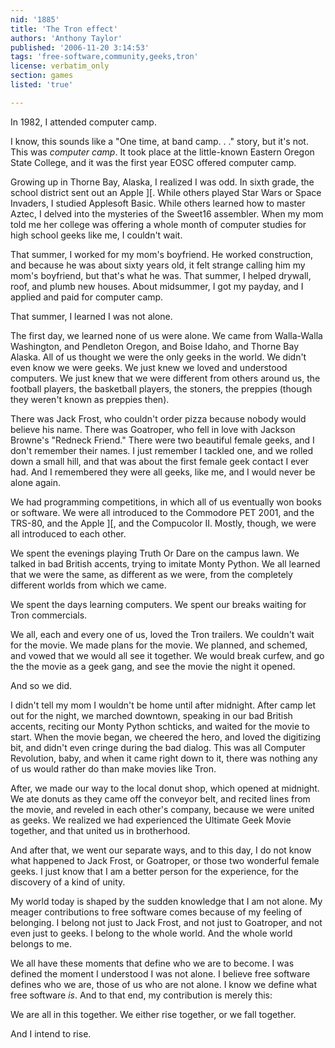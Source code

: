 ```yaml
---
nid: '1885'
title: 'The Tron effect'
authors: 'Anthony Taylor'
published: '2006-11-20 3:14:53'
tags: 'free-software,community,geeks,tron'
license: verbatim_only
section: games
listed: 'true'

---
```

In 1982, I attended computer camp.

I know, this sounds like a "One time, at band camp. . ." story, but it's not. This was _computer camp_. It took place at the little-known Eastern Oregon State College, and it was the first year EOSC offered computer camp.

Growing up in Thorne Bay, Alaska, I realized I was odd. In sixth grade, the school district sent out an Apple ][. While others played Star Wars or Space Invaders, I studied Applesoft Basic. While others learned how to master Aztec, I delved into the mysteries of the Sweet16 assembler. When my mom told me her college was offering a whole month of computer studies for high school geeks like me, I couldn't wait.


<!--break-->


That summer, I worked for my mom's boyfriend. He worked construction, and because he was about sixty years old, it felt strange calling him my mom's boyfriend, but that's what he was. That summer, I helped drywall, roof, and plumb new houses. About midsummer, I got my payday, and I applied and paid for computer camp.

That summer, I learned I was not alone.

The first day, we learned none of us were alone. We came from Walla-Walla Washington, and Pendleton Oregon, and Boise Idaho, and Thorne Bay Alaska. All of us thought we were the only geeks in the world. We didn't even know we were geeks. We just knew we loved and understood computers. We just knew that we were different from others around us, the football players, the basketball players, the stoners, the preppies (though they weren't known as preppies then).

There was Jack Frost, who couldn't order pizza because nobody would believe his name. There was Goatroper, who fell in love with Jackson Browne's "Redneck Friend." There were two beautiful female geeks, and I don't remember their names. I just remember I tackled one, and we rolled down a small hill, and that was about the first female geek contact I ever had. And I remembered they were all geeks, like me, and I would never be alone again.

We had programming competitions, in which all of us eventually won books or software. We were all introduced to the Commodore PET 2001, and the TRS-80, and the Apple ][, and the Compucolor II. Mostly, though, we were all introduced to each other.

We spent the evenings playing Truth Or Dare on the campus lawn. We talked in bad British accents, trying to imitate Monty Python. We all learned that we were the same, as different as we were, from the completely different worlds from which we came.

We spent the days learning computers. We spent our breaks waiting for Tron commercials.

We all, each and every one of us, loved the Tron trailers. We couldn't wait for the movie. We made plans for the movie. We planned, and schemed, and vowed that we would all see it together. We would break curfew, and go the the movie as a geek gang, and see the movie the night it opened.

And so we did.

I didn't tell my mom I wouldn't be home until after midnight. After camp let out for the night, we marched downtown, speaking in our bad British accents, reciting our Monty Python schticks, and waited for the movie to start. When the movie began, we cheered the hero, and loved the digitizing bit, and didn't even cringe during the bad dialog. This was all Computer Revolution, baby, and when it came right down to it, there was nothing any of us would rather do than make movies like Tron.

After, we made our way to the local donut shop, which opened at midnight. We ate donuts as they came off the conveyor belt, and recited lines from the movie, and reveled in each other's company, because we were united as geeks. We realized we had experienced the Ultimate Geek Movie together, and that united us in brotherhood.

And after that, we went our separate ways, and to this day, I do not know what happened to Jack Frost, or Goatroper, or those two wonderful female geeks. I just know that I am a better person for the experience, for the discovery of a kind of unity.

My world today is shaped by the sudden knowledge that I am not alone. My meager contributions to free software comes because of my feeling of belonging. I belong not just to Jack Frost, and not just to Goatroper, and not even just to geeks. I belong to the whole world. And the whole world belongs to me.

We all have these moments that define who we are to become. I was defined the moment I understood I was not alone. I believe free software defines who we are, those of us who are not alone. I know we define what free software _is_. And to that end, my contribution is merely this:

We are all in this together. We either rise together, or we fall together.

And I intend to rise.

